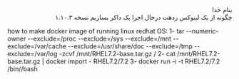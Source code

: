 <div dir="rtl">بنام خدا</div>

<div dir="rtl">چگونه از یک لینوکس ردهت درحال اجرا یک داکر بسازیم نسخه ۱.۱۰.۳</div>

how to make docker image of running linux redhat OS:
1-
    tar --numeric-owner --exclude=/proc --exclude=/sys --exclude=/mnt --exclude=/var/cache --exclude=/usr/share/doc --exclude=/tmp --exclude=/var/log -zcvf /mnt/RHEL7.2-base.tar.gz /
2-
    cat /mnt/RHEL7.2-base.tar.gz | docker import - RHEL7.2/7.2
3-
    docker run -i -t RHEL7.2/7.2 /bin//bash

<div dir="rtl"></div>
<div dir="rtl"></div>



